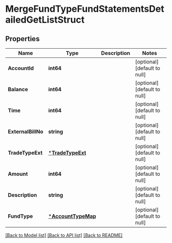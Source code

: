 # MergeFundTypeFundStatementsDetailedGetListStruct

## Properties
Name | Type | Description | Notes
------------ | ------------- | ------------- | -------------
**AccountId** | **int64** |  | [optional] [default to null]
**Balance** | **int64** |  | [optional] [default to null]
**Time** | **int64** |  | [optional] [default to null]
**ExternalBillNo** | **string** |  | [optional] [default to null]
**TradeTypeExt** | [***TradeTypeExt**](TradeTypeExt.md) |  | [optional] [default to null]
**Amount** | **int64** |  | [optional] [default to null]
**Description** | **string** |  | [optional] [default to null]
**FundType** | [***AccountTypeMap**](AccountTypeMap.md) |  | [optional] [default to null]

[[Back to Model list]](../README.md#documentation-for-models) [[Back to API list]](../README.md#documentation-for-api-endpoints) [[Back to README]](../README.md)


